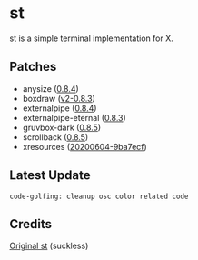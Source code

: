 # st
st is a simple terminal implementation for X.

## Patches
- anysize ([0.8.4](https://st.suckless.org/patches/anysize/st-anysize-0.8.4.diff))
- boxdraw ([v2-0.8.3](https://st.suckless.org/patches/boxdraw/st-boxdraw_v2-0.8.3.diff))
- externalpipe ([0.8.4](https://st.suckless.org/patches/externalpipe/st-externalpipe-0.8.4.diff))
- externalpipe-eternal ([0.8.3](https://st.suckless.org/patches/externalpipe/st-externalpipe-eternal-0.8.3.diff))
- gruvbox-dark ([0.8.5](https://st.suckless.org/patches/gruvbox/st-gruvbox-dark-0.8.5.diff))
- scrollback ([0.8.5](https://st.suckless.org/patches/scrollback/st-scrollback-0.8.5.diff))
- xresources ([20200604-9ba7ecf](https://st.suckless.org/patches/xresources/st-xresources-20200604-9ba7ecf.diff))

## Latest Update
`code-golfing: cleanup osc color related code`

## Credits
[Original st](https://st.suckless.org) (suckless)
